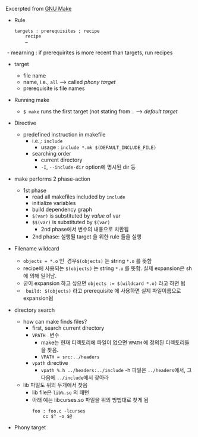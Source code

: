 Excerpted from [GNU Make](https://www.gnu.org/software/make/manual/html_node/)

- Rule
    ```
    targets : prerequisites ; recipe
        recipe
        …
    ```
  - mearning : if prerequirites is more recent than targets, run recipes
  - target
    - file name
    - name, i.e., ```all``` --> called *phony target*
    - prerequisite is file names
  - Running make
    - ```$ make``` runs the first target (not stating from ```.``` --> *default target*
- Directive
  - predefined instruction in makefile
    - i.e.,: ```include ```
      - usage : ```include *.mk $(DEFAULT_INCLUDE_FILE)```
    - searching order
      - current directory
      - ```-I```, ```--include-dir``` option에 명시된 dir 등
- make performs 2 phase-action
  - 1st phase
    - read all makefiles included by ```include```
    - initialize variables
    - build dependency graph
    - ```$(var)``` is substituted by *value* of var
    - ```$$(var)``` is substituted by ```$(var)```
      - 2nd phase에서 변수의 내용으로 치환됨
    - 2nd phase: 실행될 target 을 위한 rule 들을 실행

- Filename wildcard
  - ```objects = *.o``` 인  경우```$(objects)``` 는 string ```*.o``` 를 뜻함
  - recipe에 사용되는 ```$(objects)``` 는 string ```*.o``` 를 뜻함. 실제 expansion은 sh 에 의해 일어남.
  - 굳이 expansion 하고 싶으면 ```objects := $(wildcard *.o)``` 라고 하면 됨
  - ``` build: $(objects)``` 라고 prerequisite 에 사용하면 실제 파일이름으로 expansion됨
 
- directory search
    - how can make finds files?
        - first, search current directory
        - ```VPATH ``` 변수
            - make는 현재 디렉토리에 파일이 없으면 ```VPATH``` 에 정의된 디렉토리들을 찾음.
            - ```VPATH = src:../headers```
        - ```vpath``` directive
            - ```vpath %.h ../headers:../include```
            -h 파일은 ```../headers```에서, 그 다음에 ```../include```에서 찾아라
    - lib 파일도 위의 두개에서 찾음
        - lib file은 ```lib%.so``` 의 패턴
        - 아래 예는 libcurses.so 파일을 위의 방법대로 찾게 됨
            ```
            foo : foo.c -lcurses
                cc $^ -o $@
            ```        
- Phony target        
    


